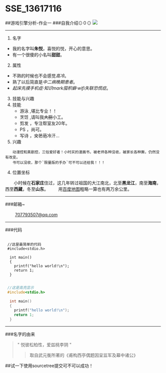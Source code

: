 # SSE_13617116
##游戏引擎分析-作业一
###自我介绍⊙０⊙
![](http://img5.duitang.com/uploads/item/201502/13/20150213125742_xyeBc.jpeg)
***
1. 名字
  - 我的名字叫**朱悦**，喜悦的悦，开心的意思。
  - 有一个很傻的小名叫**甜甜**。
  
2. 属性
  - 不熟的时候也不会感觉*高冷*。
  - 熟了以后简直是*中二病晚期患者*。
  - *起床先摸手机症*·*知识mark囤积癖*·*wifi失联恐慌症*。

3. 技能与兴趣
 3. 技能 
    + 游泳 ,堪比专业！！   
    + 烹饪 ,请叫我~~大厨~~小工。
    + 剪发 ，专注帮室友20年。
    + PS  ，尚可。
    + 写诗 ，~~文艺范~~冷汗... 
  3. 兴趣
  

    　　动漫控和美剧控，三俗爱好者！小时买的漫画书，被老师各种没收，被家长各种撕，仍然没有改变。
    　　书可以没收，那个`限量版的手办`可不可以还给我！！！
4. 位置坐标
 


　　小时候在**石家庄**住过，这几年转过祖国的大江南北，北至**黑龙江**，南至**海南**，西至**西藏**，冬至**山东**。
　　用[百度地图](http://map.baidu.com/)粗略一算也有两万余公里。
  
***
###邮箱~
 


　　 [707793507@qq.com](https://mail.qq.com/cgi-bin/loginpage)
***
###代码


```

 //这是最简单的代码
 #include<stdio.h>

  int main()
  {
    printf("hello world!\n");
    return 1;
  }

```
```c

 //这是高亮显示
 #include<stdio.h>

  int main()
  {
    printf("hello world!\n");
    return 1;
  }

```
***
###名字的由来
>" 悦彼松柏性，爱兹桃李阴 "
>>取自武元衡所著的《甫构西亭偶题因呈监军及幕中诸公》

##试一下使用sourcetree提交可不可以成功！

